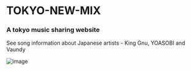 # TOKYO-NEW-MIX
### A tokyo music sharing website
See song information about Japanese artists - King Gnu, YOASOBI and Vaundy

![image](https://github.com/user-attachments/assets/13ca5c06-60ac-4e34-ac81-4fb71f2b35d7)
